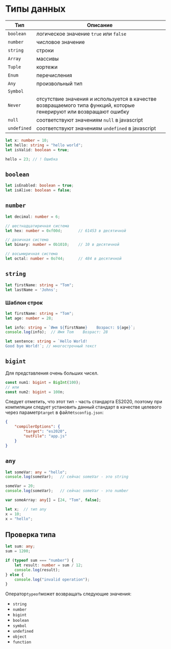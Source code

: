 # Типы данных

| Тип         | Описание                                                                                                           |
|-------------|--------------------------------------------------------------------------------------------------------------------|
| `boolean`   | логическое значение `true` или `false`                                                                             |
| `number`    | числовое значение                                                                                                  |
| `string`    | строки                                                                                                             |
| `Array`     | массивы                                                                                                            |
| `Tuple`     | кортежи                                                                                                            |
| `Enum`      | перечисления                                                                                                       |
| `Any`       | произвольный тип                                                                                                   |
| `Symbol`    |                                                                                                                    |
| `Never`     | отсутствие значения и используется в качестве возвращаемого типа функций, которые генерируют или возвращают ошибку |
| `null`      | соответствуют значениям `null` в javascript                                                                        |
| `undefined` | соответствуют значениям `undefined` в javascript                                                                   |

```typescript
let x: number = 10; 
let hello: string = "hello world";
let isValid: boolean = true;

hello = 23; // ! Ошибка
```

## `boolean`

```typescript
let isEnabled: boolean = true;
let isAlive: boolean = false;
```

## `number`

```typescript
let decimal: number = 6;

// шестнадцатиричная система
let hex: number = 0xf00d;       // 61453 в десятичной

// двоичная система
let binary: number = 0b1010;    // 10 в десятичной

// восьмиричная система
let octal: number = 0o744;      // 484 в десятичной
```

## `string`

```typescript
let firstName: string = "Tom";
let lastName = 'Johns';
```

### Шаблон строк

```typescript
let firstName: string = "Tom";
let age: number = 28;

let info: string = `Имя ${firstName}    Возраст: ${age}`;
console.log(info);  // Имя Tom    Возраст: 28

let sentence: string = `Hello World!
Good bye World!`; // многострочный текст
```

## `bigint`

Для представления очень больших чисел.

```typescript
const num1: bigint = BigInt(100);
// или
const num2: bigint = 100n;
```

Следует отметить, что этот тип - часть стандарта ES2020, поэтому при компиляции следует установить данный стандарт в
качестве целевого через параметр`target` в файле`tsconfig.json`:

```json
{
    "compilerOptions": {
        "target": "es2020",
        "outFile": "app.js"
    }
}
```

## `any`

```typescript
let someVar: any = "hello";
console.log(someVar);   // сейчас someVar - это string

someVar = 20;
console.log(someVar);   // сейчас someVar - это number

var someArray: any[] = [24, "Tom", false];
```

```typescript
let x;  // тип any
x = 10;
x = "hello";
```

## Проверка типа

```typescript
let sum: any;
sum = 1200;

if (typeof sum === "number") {
    let result: number = sum / 12;
    console.log(result);
} else {
    console.log("invalid operation");
}
```

Оператор`typeof`может возвращать следующие значения:

- `string`
- `number`
- `bigint`
- `boolean`
- `symbol`
- `undefined`
- `object`
- `function`
